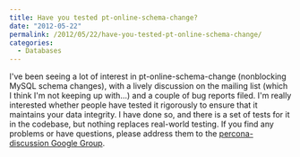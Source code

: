 ```yaml
---
title: Have you tested pt-online-schema-change?
date: "2012-05-22"
permalink: /2012/05/22/have-you-tested-pt-online-schema-change/
categories:
  - Databases
---
```

I've been seeing a lot of interest in pt-online-schema-change (nonblocking MySQL schema changes), with a lively discussion on the mailing list (which I think I'm not keeping up with&#8230;) and a couple of bug reports filed. I'm really interested whether people have tested it rigorously to ensure that it maintains your data integrity. I have done so, and there is a set of tests for it in the codebase, but nothing replaces real-world testing. If you find any problems or have questions, please address them to the [percona-discussion Google Group][1].

 [1]: https://groups.google.com/forum/?fromgroups#!forum/percona-discussion
